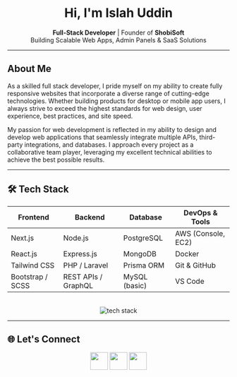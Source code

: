 <h1 align="center">Hi, I'm Islah Uddin</h1>

<p align="center">
  <strong>Full-Stack Developer</strong> | Founder of <strong>ShobiSoft</strong> <br/>
  Building Scalable Web Apps, Admin Panels & SaaS Solutions
</p>

---

##  About Me
<p >
  As a skilled full stack developer, I pride myself on my ability to create fully responsive websites that incorporate a diverse range of cutting-edge technologies. Whether building products for desktop or mobile app users, I always strive to exceed the highest standards for web design, user experience, best practices, and site speed.
  
My passion for web development is reflected in my ability to design and develop web applications that seamlessly integrate multiple APIs, third-party integrations, and databases. I approach every project as a collaborative team player, leveraging my excellent technical abilities to achieve the best possible results.

</p>

---

## 🛠️ Tech Stack

<div align="center">

| Frontend        | Backend             | Database         | DevOps & Tools       |
|-----------------|---------------------|------------------|----------------------|
| Next.js         | Node.js             | PostgreSQL       | AWS (Console, EC2)   |
| React.js        | Express.js          | MongoDB          | Docker               |
| Tailwind CSS    | PHP / Laravel       | Prisma ORM       | Git & GitHub         |
| Bootstrap / SCSS| REST APIs / GraphQL | MySQL (basic)    | VS Code              |

<br/>

<img src="https://skillicons.dev/icons?i=html,css,scss,js,ts,bootstrap,tailwind,react,nextjs,nodejs,express,php,laravel,postgres,mongodb,prisma,git,github,vscode,docker,aws&perline=10" alt="tech stack"/>

</div>

---

## 🌐 Let's Connect

<p align="center">
  <a href="https://www.linkedin.com/in/muhammad-islahuddin-391a931ba/" target="_blank"><img src="https://skillicons.dev/icons?i=linkedin" height="40"/></a>
  <a href="https://x.com/Islahuddin0812" target="_blank"><img src="https://skillicons.dev/icons?i=twitter" height="40"/></a>
  <a href="mailto:islahuddindev@gmail.com" target="_blank"><img src="https://skillicons.dev/icons?i=gmail" height="40"/></a>
</p>
